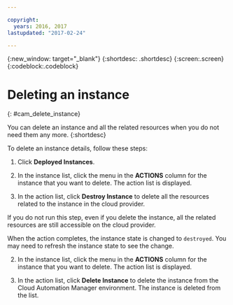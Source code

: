 ```yaml
---

copyright:
  years: 2016, 2017
lastupdated: "2017-02-24"

---
```

<!-- Copyright info and last updated date at top of file: REQUIRED
    The copyright and lastupdated info is YAML content that must occur at the top of the MD file, before attributes are listed.
    It must be --- surrounded by 3 dashes ---
    The value "years" can contain just one year or a two years separated by a comma. (years: 2014, 2016)
    The value "lastupdated" must be followed by a machine date in quotes in the following format: "YYYY-MM-DD"
    The value for "years" must be indented 2 spaces under "copyright", followed by "lastupdated" which should start on its own non-indented line.

-->

<!-- Common attributes used in the template are defined as follows: -->
{:new_window: target="_blank"}
{:shortdesc: .shortdesc}
{:screen:.screen}
{:codeblock:.codeblock}

<!-- Additional task topic: OPTIONAL
This is the template for additional task topics that are needed beyond the basic tasks in the getting started index.md.  As needed, other task topics can be included, with titles such as "Configuring x", "Administering y", "Managing z", etc. This topic is a peer of the getting started index.md in the <servicename>.ditamap. This topic can have one level of children and they also can be referenced in <servicename>.ditamap -->

# Deleting an instance
<!-- for example, Uploading your data -->
{: #cam_delete_instance}
<!-- Provide an appropriate ID above -->

<!-- The short description section should include a sentence describing why this task is needed. For search engine optimization, include the service long name and "Bluemix". For example: -->

You can delete an instance and all the related resources when you do not need them any more.
{:shortdesc}

To delete an instance details, follow these steps:

<!-- Use ordered list markup for the step section. Include code examples as needed. -->

1. Click **Deployed Instances**.

2. In the instance list, click the menu in the **ACTIONS** column for the instance that you want to delete. The action list is displayed.

3. In the action list, click **Destroy Instance** to delete all the resources related to the instance in the cloud provider.

 If you do not run this step, even if you delete the instance, all the related resources are still accessible on the cloud provider.
 
 When the action completes, the instance state is changed to `destroyed`. You may need to refresh the instance state to see the change.
 
2. In the instance list, click the menu in the **ACTIONS** column for the instance that you want to delete. The action list is displayed.

5. In the action list, click **Delete Instance** to delete the instance from the Cloud Automation Manager environment. The instance is deleted from the list.

